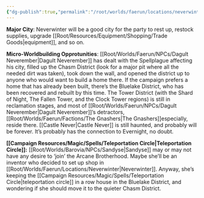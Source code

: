 ```yaml
---
{"dg-publish":true,"permalink":"/root/worlds/faerun/locations/neverwinter/"}
---
```


**Major City**: Neverwinter will be a good city for the party to rest up, restock supplies, upgrade [[Root/Resources/Equipment/Shopping/Trade Goods\|equipment]], and so on.

**Micro-Worldbuilding Opprotunities**: [[Root/Worlds/Faerun/NPCs/Dagult Neverember\|Dagult Neverember]] has dealt with the Spellplague affecting his city, filled up the Chasm District (look for a major pit where all the needed dirt was taken), took down the wall, and opened the district up to anyone who would want to build a home there. If the campaign prefers a home that has already been built, there’s the Bluelake District, who has been recovered and rebuilt by this time. The Tower District (with the Shard of Night, The Fallen Tower, and the Clock Tower regions) is still in reclamation stages, and most of [[Root/Worlds/Faerun/NPCs/Dagult Neverember\|Dagult Neverember]]’s detractors, [[Root/Worlds/Faerun/Factions/The Gnashers\|The Gnashers]]especially, reside there. [[Castle Never\|Castle Never]] is still haunted, and probably will be forever. It’s probably has the connection to Evernight, no doubt.

**[[Campaign Resources/Magic/Spells/Teleportation Circle\|Teleportation Circle]]:** [[Root/Worlds/Barovia/NPCs/Sandyse\|Sandyse]] may or may not have any desire to ‘join’ the Arcane Brotherhood. Maybe she’ll be an inventor who decided to set up shop in [[Root/Worlds/Faerun/Locations/Neverwinter\|Neverwinter]]. Anyway, she’s keeping the [[Campaign Resources/Magic/Spells/Teleportation Circle\|teleportation circle]] in a row house in the Bluelake District, and wondering if she should move it to the quieter Chasm District.
